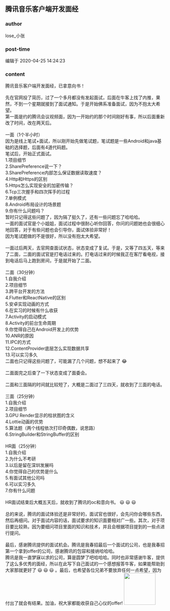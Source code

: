 ## 腾讯音乐客户端开发面经
### author 
lose_小张
### post-time 

编辑于  2020-04-25 14:24:23
### content 
<div class="post-topic-des nc-post-content">
 <div>
  腾讯音乐客户端开发面经，已拿意向书！
 </div>
 <div>
  <br/>
 </div>
 <div>
  先在官网投了简历，过了一个多月都没有发起面试，后面在牛客上找了内推，果然，不到一个星期就接到了面试通知。于是开始佛系准备面试，因为不抱太大希望。
 </div>
 <div>
  第一面是约的腾讯会议视频面，因为一开始约的那个时间刚好有事，所以后面重新改了时间，改在两天后。
 </div>
 <div>
  <br/>
 </div>
 <div>
  一面（1个半小时）
 </div>
 <div>
  因为是线上笔试+面试，所以刚开始先做笔试题，笔试题是一些Android和java基础的选择题，后面有4道代码题。
 </div>
 <div>
  笔试后，开始正式面试。
 </div>
 <div>
  1.项目细节
 </div>
 <div>
  2.SharePreference说一下？
 </div>
 <div>
  3.SharePreference内部怎么保证数据读取速度？
 </div>
 <div>
  4.Http和Https的区别
 </div>
 <div>
  5.Https怎么实现安全的加密传输？
 </div>
 <div>
  6.Tcp三次握手和四次挥手的过程
 </div>
 <div>
  7.单例模式
 </div>
 <div>
  8.Android布局设计的场景题
 </div>
 <div>
  9.你有什么问题吗？
 </div>
 <div>
  暂时只记得这些问题了，因为隔了挺久了，还有一些问题忘了哈哈哈。
 </div>
 <div>
  一面的面试官是个小姐姐，面试过程中很耐心听你回答，你问的问题她也会很细心地回答，对于有些问题也会引导你，面试体验非常好！
 </div>
 <div>
  因为笔试题做的不是很好，所以没有抱太大希望。
 </div>
 <div>
  <br/>
 </div>
 <div>
  一面过后两天，去官网查面试状态，状态变成了复试。于是，又等了四五天，等来了二面，二面的面试官是打电话过来的。打电话过来的时候我正在客厅看电视，接到电话后马上跑到房间，于是就开始了二面。
 </div>
 <div>
  <br/>
 </div>
 <div>
  二面（30分钟）
 </div>
 <div>
  1.自我介绍
 </div>
 <div>
  2.项目细节
 </div>
 <div>
  3.跨平台开发的方法
 </div>
 <div>
  4.Flutter和ReactNative的区别
 </div>
 <div>
  5.安卓实现动画的方式
 </div>
 <div>
  6.在实习的时候有什么收获
 </div>
 <div>
  7.Activity的启动模式
 </div>
 <div>
  8.Activity的前台生命周期
 </div>
 <div>
  9.你觉得自己在Android开发上的优势
 </div>
 <div>
  10.ANR的原因
 </div>
 <div>
  11.IPC的方式
 </div>
 <div>
  12.ContentProvider底层怎么实现数据共享
 </div>
 <div>
  13.可以实习多久
 </div>
 <div>
  二面也只记得这些问题了，可能漏了几个问题，想不起来了
  <span>
   😂
  </span>
 </div>
 <div>
  <br/>
 </div>
 <div>
  二面面完之后查了一下状态变成了面委会。
 </div>
 <div>
  <br/>
 </div>
 <div>
  二面和三面隔的时间就比较短了，大概是二面过了三四天，就收到了三面的电话。
 </div>
 <div>
  <br/>
 </div>
 <div>
  三面（25分钟）
 </div>
 <div>
  1.自我介绍
 </div>
 <div>
  2.项目细节
 </div>
 <div>
  3.GPU Render显示的柱状图的含义
 </div>
 <div>
  4.Lottie动画的优势
 </div>
 <div>
  5.算法题（两个线程依次打印奇偶数，说思路）
 </div>
 <div>
  6.StringBuilder和StringBuffer的区别
 </div>
 <div>
  <br/>
 </div>
 <div>
  HR面（25分钟）
 </div>
 <div>
  1.自我介绍
 </div>
 <div>
  2.为什么不考研
 </div>
 <div>
  3.以后是留在深圳发展吗
 </div>
 <div>
  4.你觉得自己的优势是什么
 </div>
 <div>
  5.有面试其他公司吗
 </div>
 <div>
  6.可以实习多久
 </div>
 <div>
  7.你有什么问题
 </div>
 <div>
  <br/>
 </div>
 <div>
  <span>
   HR面试结束后大概五天后，就收到了腾讯的oc和意向书。
  </span>
  <span>
   😃
  </span>
  <span>
   😃
  </span>
  <span>
   😃
  </span>
  <br/>
 </div>
 <div>
  <br/>
 </div>
 <div>
  总的来说，腾讯的面试体验还是非常好的，面试官也很好，会先问你会哪些东西，然后再细问。对于面试内容的话，面试要求的知识面要相对广一些。其次，对于项目要比较熟，因为要细问项目里面的知识和技术，并且会根据项目提到的一些点进行提问。
 </div>
 <div>
  <br/>
 </div>
 <div>
  最后，感谢腾讯提供的面试机会。腾讯是我春招最后一个面试的公司，也是我春招第一个拿到offer的公司，感谢腾讯的包容和接纳哈哈哈。
 </div>
 <div>
  腾讯是我一直梦寐以求的公司，算是圆梦了吧哈哈哈。同时也非常感谢牛客，提供了这么多优秀的面经，所以在此写下自己面试的一个感想报答牛客，如果能帮助到大家那就更好了
  <span>
   😃
  </span>
  <span>
   😃
  </span>
  <span>
   😃
  </span>
  。最后，也希望各位兄弟不要放弃任何一点希望，因为付出了就会有结果。加油，祝大家都能收获自己心仪的offer!
  <img alt="" data-card-emoji="[点赞]" height="100px" src="https://uploadfiles.nowcoder.com/images/20191018/468200_1571397293409_4A47A0DB6E60853DEDFCFDF08A5CA249" width="100px"/>
 </div>
</div>
